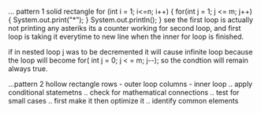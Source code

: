 ... pattern 1 solid rectangle
for (int i = 1; i<=n; i++)
        {
            for(int j = 1; j <= m; j++)
            {
                System.out.print("*");
            }
            System.out.println();
        }
see the first loop is actually not printing any asteriks 
its a counter working for second loop, and first loop is taking 
it everytime to new line when the inner for loop is finished.

if in nested loop j was to be decremented
it will cause infinite loop 
because the loop will become 
for( int j = 0; j < = m; j--);
so the condtion will remain always true.



...pattern 2 hollow rectangle 
rows - outer loop 
columns - inner loop
.. apply conditional statemetns 
.. check for mathematical connections
.. test for small cases 
.. first make it then optimize it 
.. identify common elements 










